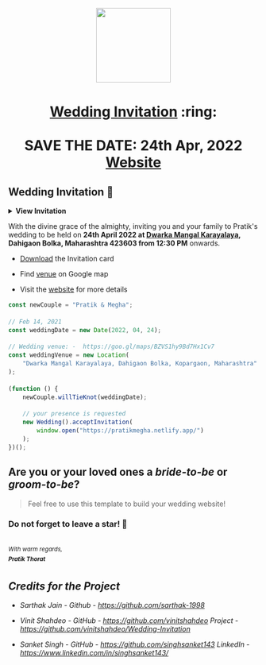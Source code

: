 <p align="center"><a href="https://www.sarthakj.me/WeddingEvite/"><img src="./assets/wedding.gif" width="150px" height="150px"/></a></p>
<h1 align="center"><a href="https://pratikmegha.netlify.app/assets/SI.pdf">Wedding Invitation</a> :ring: <br> <br> SAVE THE DATE: 24th Apr, 2022 <br> <a href="https://pratikmegha.netlify.app/">Website</a></h1>

## Wedding Invitation :ring:

<details>
  <summary><strong>View Invitation</strong></summary>
  <a href="https://pratikmegha.netlify.app/"><img src="./assets/img/InviteMain.png" /></a>
</details>

With the divine grace of the almighty, inviting you and your family to Pratik's wedding to be held on **24th April 2022 at [Dwarka Mangal Karayalaya](https://goo.gl/maps/BZVS1hy9Bd7Hx1Cv7), Dahigaon Bolka, Maharashtra 423603 from 12:30 PM** onwards.

-   [Download](https://pratikmegha.netlify.app/assets/thoratkanadeweddinginvitation.jpeg) the Invitation card

-   Find [venue](https://goo.gl/maps/BZVS1hy9Bd7Hx1Cv7) on Google map

-   Visit the [website](https://pratikmegha.netlify.app) for more details

```js
const newCouple = "Pratik & Megha";

// Feb 14, 2021
const weddingDate = new Date(2022, 04, 24);

// Wedding venue: -  https://goo.gl/maps/BZVS1hy9Bd7Hx1Cv7
const weddingVenue = new Location(
    "Dwarka Mangal Karayalaya, Dahigaon Bolka, Kopargaon, Maharashtra"
);

(function () {
    newCouple.willTieKnot(weddingDate);

    // your presence is requested
    new Wedding().acceptInvitation(
        window.open("https://pratikmegha.netlify.app/")
    );
})();
```

## Are you or your loved ones a _bride-to-be_ or _groom-to-be_?

> Feel free to use this template to build your wedding website!

### Do not forget to leave a star! :hugs:

<br><sup><i>With warm regards,<br>
**Pratik Thorat**<i></sup><br>

## Credits for the Project

-   Sarthak Jain - Github - https://github.com/sarthak-1998

-   Vinit Shahdeo - GitHub - https://github.com/vinitshahdeo Project - https://github.com/vinitshahdeo/Wedding-Invitation

-   Sanket Singh - GitHub - https://github.com/singhsanket143 LinkedIn - https://www.linkedin.com/in/singhsanket143/

